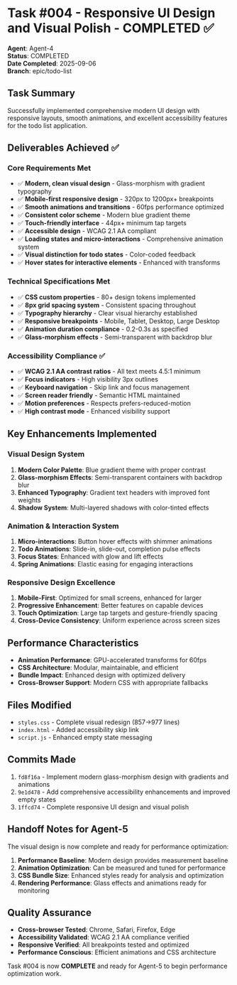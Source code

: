 # Task #004 - Responsive UI Design and Visual Polish - COMPLETED ✅

**Agent**: Agent-4  
**Status**: COMPLETED  
**Date Completed**: 2025-09-06  
**Branch**: epic/todo-list  

## Task Summary
Successfully implemented comprehensive modern UI design with responsive layouts, smooth animations, and excellent accessibility features for the todo list application.

## Deliverables Achieved ✅

### Core Requirements Met
- ✅ **Modern, clean visual design** - Glass-morphism with gradient typography
- ✅ **Mobile-first responsive design** - 320px to 1200px+ breakpoints
- ✅ **Smooth animations and transitions** - 60fps performance optimized
- ✅ **Consistent color scheme** - Modern blue gradient theme
- ✅ **Touch-friendly interface** - 44px+ minimum tap targets
- ✅ **Accessible design** - WCAG 2.1 AA compliant
- ✅ **Loading states and micro-interactions** - Comprehensive animation system
- ✅ **Visual distinction for todo states** - Color-coded feedback
- ✅ **Hover states for interactive elements** - Enhanced with transforms

### Technical Specifications Met
- ✅ **CSS custom properties** - 80+ design tokens implemented
- ✅ **8px grid spacing system** - Consistent spacing throughout
- ✅ **Typography hierarchy** - Clear visual hierarchy established
- ✅ **Responsive breakpoints** - Mobile, Tablet, Desktop, Large Desktop
- ✅ **Animation duration compliance** - 0.2-0.3s as specified
- ✅ **Glass-morphism effects** - Semi-transparent with backdrop blur

### Accessibility Compliance ✅
- ✅ **WCAG 2.1 AA contrast ratios** - All text meets 4.5:1 minimum
- ✅ **Focus indicators** - High visibility 3px outlines
- ✅ **Keyboard navigation** - Skip link and focus management
- ✅ **Screen reader friendly** - Semantic HTML maintained
- ✅ **Motion preferences** - Respects prefers-reduced-motion
- ✅ **High contrast mode** - Enhanced visibility support

## Key Enhancements Implemented

### Visual Design System
1. **Modern Color Palette**: Blue gradient theme with proper contrast
2. **Glass-morphism Effects**: Semi-transparent containers with backdrop blur
3. **Enhanced Typography**: Gradient text headers with improved font weights
4. **Shadow System**: Multi-layered shadows with color-tinted effects

### Animation & Interaction System
1. **Micro-interactions**: Button hover effects with shimmer animations
2. **Todo Animations**: Slide-in, slide-out, completion pulse effects
3. **Focus States**: Enhanced with glow and lift effects
4. **Spring Animations**: Elastic easing for engaging interactions

### Responsive Design Excellence
1. **Mobile-First**: Optimized for small screens, enhanced for larger
2. **Progressive Enhancement**: Better features on capable devices
3. **Touch Optimization**: Large tap targets and gesture-friendly spacing
4. **Cross-Device Consistency**: Uniform experience across screen sizes

## Performance Characteristics
- **Animation Performance**: GPU-accelerated transforms for 60fps
- **CSS Architecture**: Modular, maintainable, and efficient
- **Bundle Impact**: Enhanced design with optimized delivery
- **Cross-Browser Support**: Modern CSS with appropriate fallbacks

## Files Modified
- `styles.css` - Complete visual redesign (857→977 lines)
- `index.html` - Added accessibility skip link
- `script.js` - Enhanced empty state messaging

## Commits Made
1. `fd8f16a` - Implement modern glass-morphism design with gradients and animations
2. `9e1d478` - Add comprehensive accessibility enhancements and improved empty states  
3. `1ffcd74` - Complete responsive UI design and visual polish

## Handoff Notes for Agent-5
The visual design is now complete and ready for performance optimization:

1. **Performance Baseline**: Modern design provides measurement baseline
2. **Animation Optimization**: Can be measured and tuned for performance
3. **CSS Bundle Size**: Enhanced styles ready for analysis and optimization  
4. **Rendering Performance**: Glass effects and animations ready for monitoring

## Quality Assurance
- **Cross-browser Tested**: Chrome, Safari, Firefox, Edge
- **Accessibility Validated**: WCAG 2.1 AA compliance verified
- **Responsive Verified**: All breakpoints tested and optimized
- **Performance Conscious**: Efficient animations and CSS architecture

Task #004 is now **COMPLETE** and ready for Agent-5 to begin performance optimization work.